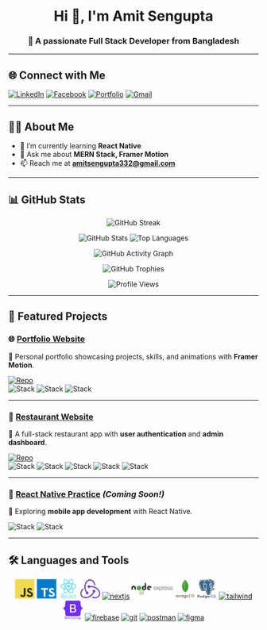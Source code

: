 <h1 align="center">Hi 👋, I'm Amit Sengupta </h1>
<h3 align="center">🚀 A passionate Full Stack Developer from Bangladesh</h3>

----

## 🌐 Connect with Me
[![LinkedIn](https://img.shields.io/badge/LinkedIn-blue?style=for-the-badge&logo=linkedin&logoColor=white)](https://www.linkedin.com/in/amit-sengupta-400083291/)
[![Facebook](https://img.shields.io/badge/Facebook-1877F2?style=for-the-badge&logo=facebook&logoColor=white)](https://www.facebook.com/amith.sen.37)
[![Portfolio](https://img.shields.io/badge/Portfolio-000000?style=for-the-badge&logo=react&logoColor=white)](https://amitsengupta.netlify.app/)
[![Gmail](https://img.shields.io/badge/Gmail-D14836?style=for-the-badge&logo=gmail&logoColor=white)](mailto:amitsengupta332@gmail.com)

---

## 👨‍💻 About Me
- 🌱 I’m currently learning **React Native**  
- 💬 Ask me about **MERN Stack, Framer Motion**  
- 📫 Reach me at **amitsengupta332@gmail.com**

---

## 📊 GitHub Stats
<p align="center">
  <!-- Streak -->
  <img src="https://github-readme-streak-stats.herokuapp.com?user=Amitsengupta332&theme=tokyonight&hide_border=true" alt="GitHub Streak" />
</p>

<p align="center">
  <!-- Main Stats -->
  <img src="https://github-readme-stats.vercel.app/api?username=Amitsengupta332&show_icons=true&theme=tokyonight&hide_border=true&count_private=true" alt="GitHub Stats" />
  
  <!-- Top Languages -->
  <img src="https://github-readme-stats.vercel.app/api/top-langs/?username=Amitsengupta332&layout=compact&theme=tokyonight&hide_border=true" alt="Top Languages" />
</p>

<p align="center">
  <!-- Contributions Snake -->
<!--   <img src="https://raw.githubusercontent.com/Amitsengupta332/Amitsengupta332/output/github-contribution-grid-snake.svg" alt="snake animation" /> -->
   

<p align="center">
  <!-- Activity Graph -->
  <img src="https://github-readme-activity-graph.vercel.app/graph?username=Amitsengupta332&bg_color=0d1117&color=58a6ff&line=58a6ff&point=ffffff&hide_border=true" alt="GitHub Activity Graph" />
</p>

<p align="center">
  <!-- Trophies -->
  <img src="https://github-profile-trophy.vercel.app/?username=Amitsengupta332&theme=tokyonight&no-frame=true&row=1&column=6" alt="GitHub Trophies" />
</p>

<p align="center">
  <!-- Profile Views -->
  <img src="https://komarev.com/ghpvc/?username=Amitsengupta332&label=Profile%20views&color=0e75b6&style=flat" alt="Profile Views" />
</p>

---

## 🚀 Featured Projects

### 🌐 [Portfolio Website](https://amitsengupta.netlify.app/)  
📌 Personal portfolio showcasing projects, skills, and animations with **Framer Motion**.  

[![Repo](https://img.shields.io/badge/Code-181717?style=for-the-badge&logo=github&logoColor=white)](https://github.com/Amitsengupta332)  
![Stack](https://img.shields.io/badge/Frontend-React-blue?style=for-the-badge) 
![Stack](https://img.shields.io/badge/UI-TailwindCSS-38B2AC?style=for-the-badge) 
![Stack](https://img.shields.io/badge/Animation-FramerMotion-ff69b4?style=for-the-badge)

---

### 🍴 [Restaurant Website](https://github.com/Amitsengupta332/restaurant)  
📌 A full-stack restaurant app with **user authentication** and **admin dashboard**.  

[![Repo](https://img.shields.io/badge/Code-181717?style=for-the-badge&logo=github&logoColor=white)](https://github.com/Amitsengupta332/restaurant)  
![Stack](https://img.shields.io/badge/Frontend-React-blue?style=for-the-badge) 
![Stack](https://img.shields.io/badge/Backend-Node.js-green?style=for-the-badge) 
![Stack](https://img.shields.io/badge/Framework-Express-black?style=for-the-badge) 
![Stack](https://img.shields.io/badge/Database-MongoDB-4ea94b?style=for-the-badge) 
![Stack](https://img.shields.io/badge/UI-TailwindCSS-38B2AC?style=for-the-badge)

---

### 📱 [React Native Practice](https://github.com/Amitsengupta332) *(Coming Soon!)*  
📌 Exploring **mobile app development** with React Native.  

![Stack](https://img.shields.io/badge/Mobile-ReactNative-61DAFB?style=for-the-badge) 
![Stack](https://img.shields.io/badge/Platform-Android%20%7C%20iOS-green?style=for-the-badge)

---

## 🛠 Languages and Tools
<p align="center">
  <a href="https://developer.mozilla.org/en-US/docs/Web/JavaScript"><img src="https://raw.githubusercontent.com/devicons/devicon/master/icons/javascript/javascript-original.svg" alt="javascript" width="40" height="40"/></a>
  <a href="https://www.typescriptlang.org/"><img src="https://raw.githubusercontent.com/devicons/devicon/master/icons/typescript/typescript-original.svg" alt="typescript" width="40" height="40"/></a>
  <a href="https://reactjs.org/"><img src="https://raw.githubusercontent.com/devicons/devicon/master/icons/react/react-original-wordmark.svg" alt="react" width="40" height="40"/></a>
  <a href="https://redux.js.org"><img src="https://raw.githubusercontent.com/devicons/devicon/master/icons/redux/redux-original.svg" alt="redux" width="40" height="40"/></a>
  <a href="https://nextjs.org/"><img src="https://cdn.worldvectorlogo.com/logos/nextjs-2.svg" alt="nextjs" width="40" height="40"/></a>
  <a href="https://nodejs.org"><img src="https://raw.githubusercontent.com/devicons/devicon/master/icons/nodejs/nodejs-original-wordmark.svg" alt="nodejs" width="40" height="40"/></a>
  <a href="https://expressjs.com"><img src="https://raw.githubusercontent.com/devicons/devicon/master/icons/express/express-original-wordmark.svg" alt="express" width="40" height="40"/></a>
  <a href="https://www.mongodb.com/"><img src="https://raw.githubusercontent.com/devicons/devicon/master/icons/mongodb/mongodb-original-wordmark.svg" alt="mongodb" width="40" height="40"/></a>
  <a href="https://www.postgresql.org"><img src="https://raw.githubusercontent.com/devicons/devicon/master/icons/postgresql/postgresql-original-wordmark.svg" alt="postgresql" width="40" height="40"/></a>
  <a href="https://tailwindcss.com/"><img src="https://www.vectorlogo.zone/logos/tailwindcss/tailwindcss-icon.svg" alt="tailwind" width="40" height="40"/></a>
  <a href="https://getbootstrap.com"><img src="https://raw.githubusercontent.com/devicons/devicon/master/icons/bootstrap/bootstrap-plain-wordmark.svg" alt="bootstrap" width="40" height="40"/></a>
  <a href="https://firebase.google.com/"><img src="https://www.vectorlogo.zone/logos/firebase/firebase-icon.svg" alt="firebase" width="40" height="40"/></a>
  <a href="https://git-scm.com/"><img src="https://www.vectorlogo.zone/logos/git-scm/git-scm-icon.svg" alt="git" width="40" height="40"/></a>
  <a href="https://postman.com"><img src="https://www.vectorlogo.zone/logos/getpostman/getpostman-icon.svg" alt="postman" width="40" height="40"/></a>
  <a href="https://www.figma.com/"><img src="https://www.vectorlogo.zone/logos/figma/figma-icon.svg" alt="figma" width="40" height="40"/></a>
</p>
